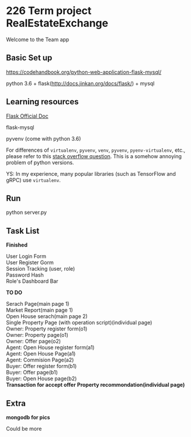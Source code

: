 # 226 Term project RealEstateExchange

Welcome to the Team app

## Basic Set up

https://codehandbook.org/python-web-application-flask-mysql/

python 3.6 + flask(http://docs.jinkan.org/docs/flask/) + mysql

## Learning resources

[Flask Official Doc](http://flask.pocoo.org/docs/0.12/)

flask-mysql

pyvenv (come with python 3.6)

For differences of `virtualenv`, `pyvenv`, `venv`, `pyvenv`, `pyenv-virtualenv`, etc.,
please refer to this
[stack overflow question](https://stackoverflow.com/questions/41573587/what-is-the-difference-between-venv-pyvenv-pyenv-virtualenv-virtualenvwrappe).
This is a somehow annoying problem of python versions.

YS: In my experience, many popular libraries (such as TensorFlow and gRPC) use `virtualenv`.

## Run

python server.py


## Task List


**Finished**

User Login Form\
User Register Gorm\
Session Tracking (user, role)\
Password Hash\
Role's Dashboard Bar

**TO DO**

Serach Page(main page 1)\
Market Report(main page 1)\
Open House serach(main page 2)\
Single Property Page (with operation script)(individual page)\
Owner: Property register form(o1)\
Owner: Property page(o1)\
Owner: Offer page(o2)\
Agent: Open House register form(a1)\
Agent: Open House Page(a1)\
Agent: Commision Page(a2)\
Buyer: Offer register form(b1)\
Buyer: Offer page(b1)\
Buyer: Open House page(b2)\
**Transaction for accept offer**
**Property recommondation(individual page)**

## Extra

**mongodb for pics**

Could be more


